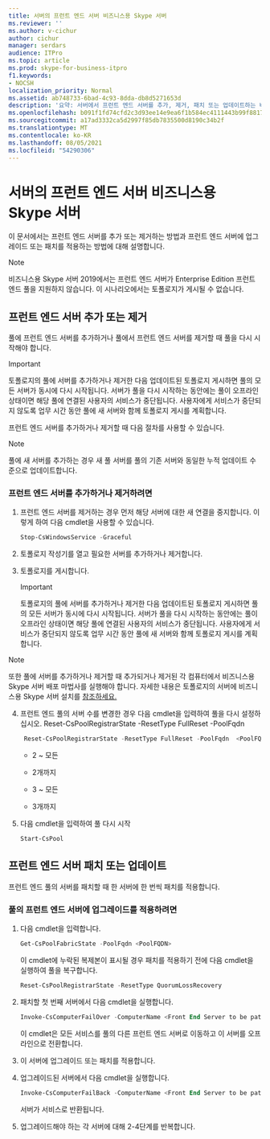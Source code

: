 ```yaml
---
title: 서버의 프런트 엔드 서버 비즈니스용 Skype 서버
ms.reviewer: ''
ms.author: v-cichur
author: cichur
manager: serdars
audience: ITPro
ms.topic: article
ms.prod: skype-for-business-itpro
f1.keywords:
- NOCSH
localization_priority: Normal
ms.assetid: ab748733-6bad-4c93-8dda-db8d5271653d
description: '요약: 서버에서 프런트 엔드 서버를 추가, 제거, 패치 또는 업데이트하는 비즈니스용 Skype 서버.'
ms.openlocfilehash: b091f1fd74cfd2c3d93ee14e9ea6f1b584ec4111443b99f881786e94e038d8b2
ms.sourcegitcommit: a17ad3332ca5d2997f85db7835500d8190c34b2f
ms.translationtype: MT
ms.contentlocale: ko-KR
ms.lasthandoff: 08/05/2021
ms.locfileid: "54290306"
---
```

# <a name="manage-front-end-servers-in-skype-for-business-server"></a>서버의 프런트 엔드 서버 비즈니스용 Skype 서버
 
이 문서에서는 프런트 엔드 서버를 추가 또는 제거하는 방법과 프런트 엔드 서버에 업그레이드 또는 패치를 적용하는 방법에 대해 설명합니다.

  > [!NOTE]
> 비즈니스용 Skype 서버 2019에서는 프런트 엔드 서버가 Enterprise Edition 프런트 엔드 풀을 지원하지 않습니다. 이 시나리오에서는 토폴로지가 게시될 수 없습니다.

## <a name="add-or-remove-front-end-servers"></a>프런트 엔드 서버 추가 또는 제거
  
풀에 프런트 엔드 서버를 추가하거나 풀에서 프런트 엔드 서버를 제거할 때 풀을 다시 시작해야 합니다. 
  
> [!IMPORTANT]
> 토폴로지의 풀에 서버를 추가하거나 제거한 다음 업데이트된 토폴로지 게시하면 풀의 모든 서버가 동시에 다시 시작됩니다. 서버가 풀을 다시 시작하는 동안에는 풀이 오프라인 상태이면 해당 풀에 연결된 사용자의 서비스가 중단됩니다. 사용자에게 서비스가 중단되지 않도록 업무 시간 동안 풀에 새 서버와 함께 토폴로지 게시를 계획합니다. 
  
프런트 엔드 서버를 추가하거나 제거할 때 다음 절차를 사용할 수 있습니다.
  
> [!NOTE]
> 풀에 새 서버를 추가하는 경우 새 풀 서버를 풀의 기존 서버와 동일한 누적 업데이트 수준으로 업데이트합니다. 
  
### <a name="to-add-or-remove-front-end-servers"></a>프런트 엔드 서버를 추가하거나 제거하려면

1. 프런트 엔드 서버를 제거하는 경우 먼저 해당 서버에 대한 새 연결을 중지합니다. 이렇게 하여 다음 cmdlet을 사용할 수 있습니다.
    
   ```PowerShell
   Stop-CsWindowsService -Graceful
   ```

2. 토폴로지 작성기를 열고 필요한 서버를 추가하거나 제거합니다. 
    
3. 토폴로지를 게시합니다.
    
    > [!IMPORTANT]
    > 토폴로지의 풀에 서버를 추가하거나 제거한 다음 업데이트된 토폴로지 게시하면 풀의 모든 서버가 동시에 다시 시작됩니다. 서버가 풀을 다시 시작하는 동안에는 풀이 오프라인 상태이면 해당 풀에 연결된 사용자의 서비스가 중단됩니다. 사용자에게 서비스가 중단되지 않도록 업무 시간 동안 풀에 새 서버와 함께 토폴로지 게시를 계획합니다. 
  
  > [!NOTE]
> 또한 풀에 서버를 추가하거나 제거할 때 추가되거나 제거된 각 컴퓨터에서 비즈니스용 Skype 서버 배포 마법사를 실행해야 합니다. 자세한 내용은 토폴로지의 서버에 비즈니스용 Skype 서버 설치를 [참조하세요.](../../deploy/install/install-skype-for-business-server.md)
  
4. 프런트 엔드 풀의 서버 수를 변경한 경우 다음 cmdlet을 입력하여 풀을 다시 설정하십시오. Reset-CsPoolRegistrarState -ResetType FullReset -PoolFqdn 
    
   ```PowerShell
    Reset-CsPoolRegistrarState -ResetType FullReset -PoolFqdn  <PoolFQDN>
   ```

     - 2 ~ 모든
    
     - 2개까지
    
     - 3 ~ 모든
    
     - 3개까지
    
5. 다음 cmdlet을 입력하여 풀 다시 시작
    
   ```PowerShell
   Start-CsPool
   ```

## <a name="patch-or-update-front-end-servers"></a>프런트 엔드 서버 패치 또는 업데이트

프런트 엔드 풀의 서버를 패치할 때 한 서버에 한 번씩 패치를 적용합니다. 
  
### <a name="to-apply-an-upgrade-to-the-front-end-servers-in-a-pool"></a>풀의 프런트 엔드 서버에 업그레이드를 적용하려면

1. 다음 cmdlet을 입력합니다.
    
   ```PowerShell
   Get-CsPoolFabricState -PoolFqdn <PoolFQDN>
   ```

     이 cmdlet에 누락된 복제본이 표시될 경우 패치를 적용하기 전에 다음 cmdlet을 실행하여 풀을 복구합니다.
    
   ```PowerShell
   Reset-CsPoolRegistrarState -ResetType QuorumLossRecovery
   ```

2. 패치할 첫 번째 서버에서 다음 cmdlet을 실행합니다.
    
   ```PowerShell
   Invoke-CsComputerFailOver -ComputerName <Front End Server to be patched>
   ```

    이 cmdlet은 모든 서비스를 풀의 다른 프런트 엔드 서버로 이동하고 이 서버를 오프라인으로 전환합니다.
    
3. 이 서버에 업그레이드 또는 패치를 적용합니다.
    
4. 업그레이드된 서버에서 다음 cmdlet을 실행합니다.
    
   ```PowerShell
   Invoke-CsComputerFailBack -ComputerName <Front End Server to be patched>
   ```

    서버가 서비스로 반환됩니다.
    
5. 업그레이드해야 하는 각 서버에 대해 2-4단계를 반복합니다.
